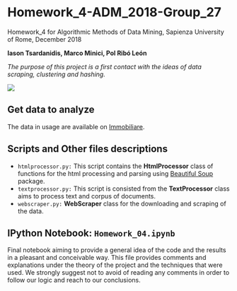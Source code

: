 # Homework_4-ADM_2018-Group_27
Homework_4 for Algorithmic Methods of Data Mining, Sapienza University of Rome, December 2018

**Iason Tsardanidis, Marco Minici, Pol Ribó León** 

*The purpose of this project is a first contact with the ideas of data scraping, clustering and hashing.*

![](https://seeklogo.com/images/S/Stewie_griffin_family_guy-logo-CD80BFD093-seeklogo.com.png)


## Get data to analyze

The data in usage are available on [Immobiliare](https://www.immobiliare.it).

## Scripts and Other files descriptions

* `htmlprocessor.py:` This script contains the **HtmlProcessor** class of functions for the html processing and parsing using [Beautiful Soup](https://www.crummy.com/software/BeautifulSoup/bs4/doc/index.html?highlight=select) package.
* `textprocessor.py:` This script is consisted from the **TextProcessor** class aims to process text and corpus of documents.
* `webscraper.py:` **WebScraper** class for the downloading and scraping of the data. 

## IPython Notebook: `Homework_04.ipynb`

Final notebook aiming to provide a general idea of the code and the results in a pleasant and conceivable way. This file provides comments and explanations under the theory of the project and the techniques that were used. We strongly suggest not to avoid of reading any comments in order to follow our logic and reach to our conclusions.
